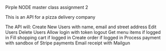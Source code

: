 Pirple NODE master class assignment 2

This is an API for a pizza delivery company

The API will:
Create New Users with name, email and street address
Edit Users
Delete Users
Allow login with token
logout
Get menu items if logged in
Fill shopping cart if logged in
Create order if logged in
Process payment with sandbox of Stripe payments
Email receipt with Mailgun 



